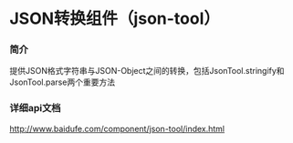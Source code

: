 JSON转换组件（json-tool）
==========================

### 简介
提供JSON格式字符串与JSON-Object之间的转换，包括JsonTool.stringify和JsonTool.parse两个重要方法

### 详细api文档
http://www.baidufe.com/component/json-tool/index.html